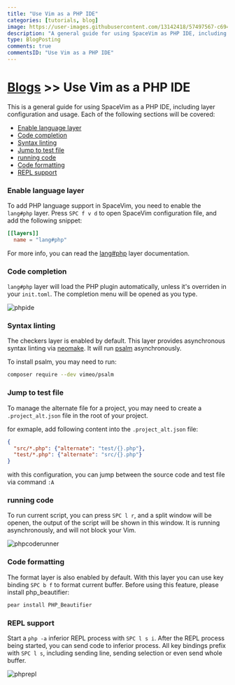 ```yaml
---
title: "Use Vim as a PHP IDE"
categories: [tutorials, blog]
image: https://user-images.githubusercontent.com/13142418/57497567-c6948480-730a-11e9-95ec-e44bf6e79984.png
description: "A general guide for using SpaceVim as PHP IDE, including layer configuration, requiems installation and usage."
type: BlogPosting
comments: true
commentsID: "Use Vim as a PHP IDE"
---
```


# [Blogs](../blog/) >> Use Vim as a PHP IDE

This is a general guide for using SpaceVim as a PHP IDE, including layer configuration and usage. 
Each of the following sections will be covered:

<!-- vim-markdown-toc GFM -->

- [Enable language layer](#enable-language-layer)
- [Code completion](#code-completion)
- [Syntax linting](#syntax-linting)
- [Jump to test file](#jump-to-test-file)
- [running code](#running-code)
- [Code formatting](#code-formatting)
- [REPL support](#repl-support)

<!-- vim-markdown-toc -->

### Enable language layer

To add PHP language support in SpaceVim, you need to enable the `lang#php` layer. Press `SPC f v d` to open
SpaceVim configuration file, and add the following snippet:

```toml
[[layers]]
  name = "lang#php"
```

For more info, you can read the [lang#php](../layers/lang/php/) layer documentation.

### Code completion

`lang#php` layer will load the PHP plugin automatically, unless it's overriden in your `init.toml`.
The completion menu will be opened as you type.

![phpide](https://user-images.githubusercontent.com/13142418/57497567-c6948480-730a-11e9-95ec-e44bf6e79984.png)

### Syntax linting

The checkers layer is enabled by default. This layer provides asynchronous syntax linting via [neomake](https://github.com/neomake/neomake).
It will run [psalm](https://github.com/vimeo/psalm) asynchronously.

To install psalm, you may need to run:

```sh
composer require --dev vimeo/psalm
```

### Jump to test file

To manage the alternate file for a project, you may need to create a `.project_alt.json` file in the root of your
project.

for exmaple, add following content into the `.project_alt.json` file:

```json
{
  "src/*.php": {"alternate": "test/{}.php"},
  "test/*.php": {"alternate": "src/{}.php"}
}
```

with this configuration, you can jump between the source code and test file via command `:A`

### running code

To run current script, you can press `SPC l r`, and a split window
will be openen, the output of the script will be shown in this window.
It is running asynchronously, and will not block your Vim.

![phpcoderunner](https://user-images.githubusercontent.com/13142418/57496602-79aeaf00-7306-11e9-8c18-32f00bd28307.gif)

### Code formatting

The format layer is also enabled by default. With this layer you can use key binding `SPC b f` to format current buffer.
Before using this feature, please install php_beautifier:

```sh
pear install PHP_Beautifier
```

### REPL support

Start a `php -a` inferior REPL process with `SPC l s i`. After the REPL process being started, you can
send code to inferior process. All key bindings prefix with `SPC l s`, including sending line, sending selection or even
send whole buffer.

![phprepl](https://user-images.githubusercontent.com/13142418/57497156-0ce8e400-7309-11e9-8628-da42d6f8432e.gif)


